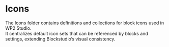 # Icons

The Icons folder contains definitions and collections for block icons used in WP2 Studio.  
It centralizes default icon sets that can be referenced by blocks and settings, extending Blockstudio’s visual consistency.
